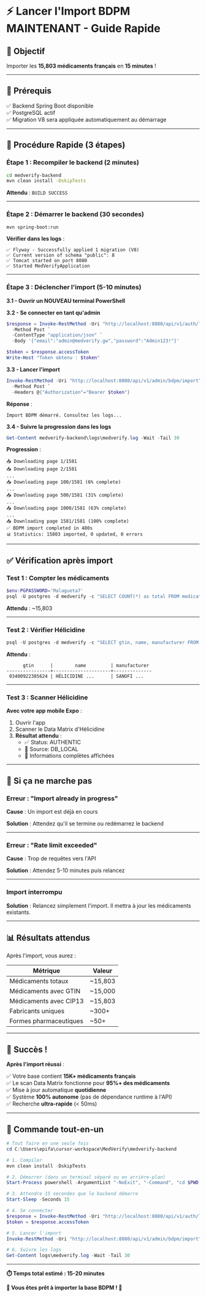 # ⚡ Lancer l'Import BDPM MAINTENANT - Guide Rapide

## 🎯 Objectif

Importer les **15,803 médicaments français** en **15 minutes** !

---

## 📝 Prérequis

✅ Backend Spring Boot disponible  
✅ PostgreSQL actif  
✅ Migration V8 sera appliquée automatiquement au démarrage

---

## 🚀 Procédure Rapide (3 étapes)

### **Étape 1 : Recompiler le backend** (2 minutes)

```bash
cd medverify-backend
mvn clean install -DskipTests
```

**Attendu** : `BUILD SUCCESS`

---

### **Étape 2 : Démarrer le backend** (30 secondes)

```bash
mvn spring-boot:run
```

**Vérifier dans les logs** :

```
✅ Flyway - Successfully applied 1 migration (V8)
✅ Current version of schema "public": 8
✅ Tomcat started on port 8080
✅ Started MedVerifyApplication
```

---

### **Étape 3 : Déclencher l'import** (5-10 minutes)

**3.1 - Ouvrir un NOUVEAU terminal PowerShell**

**3.2 - Se connecter en tant qu'admin**

```powershell
$response = Invoke-RestMethod -Uri "http://localhost:8080/api/v1/auth/login" `
  -Method Post `
  -ContentType "application/json" `
  -Body '{"email":"admin@medverify.gw","password":"Admin123!"}'

$token = $response.accessToken
Write-Host "Token obtenu : $token"
```

**3.3 - Lancer l'import**

```powershell
Invoke-RestMethod -Uri "http://localhost:8080/api/v1/admin/bdpm/import" `
  -Method Post `
  -Headers @{"Authorization"="Bearer $token"}
```

**Réponse** :

```
Import BDPM démarré. Consultez les logs...
```

**3.4 - Suivre la progression dans les logs**

```powershell
Get-Content medverify-backend\logs\medverify.log -Wait -Tail 30
```

**Progression** :

```
📥 Downloading page 1/1581
📥 Downloading page 2/1581
...
📥 Downloading page 100/1581 (6% complete)
...
📥 Downloading page 500/1581 (31% complete)
...
📥 Downloading page 1000/1581 (63% complete)
...
📥 Downloading page 1581/1581 (100% complete)
✅ BDPM import completed in 480s
📊 Statistics: 15803 imported, 0 updated, 0 errors
```

---

## ✅ Vérification après import

### **Test 1 : Compter les médicaments**

```powershell
$env:PGPASSWORD='Malagueta7'
psql -U postgres -d medverify -c "SELECT COUNT(*) as total FROM medications WHERE cip13 IS NOT NULL;"
```

**Attendu** : ~15,803

---

### **Test 2 : Vérifier Hélicidine**

```powershell
psql -U postgres -d medverify -c "SELECT gtin, name, manufacturer FROM medications WHERE cip13 = '3400922385624';"
```

**Attendu** :

```
      gtin      |        name         | manufacturer
----------------+---------------------+--------------
 03400922385624 | HÉLICIDINE ...      | SANOFI ...
```

---

### **Test 3 : Scanner Hélicidine**

**Avec votre app mobile Expo** :

1. Ouvrir l'app
2. Scanner le Data Matrix d'Hélicidine
3. **Résultat attendu** :
   - ✅ Status: AUTHENTIC
   - 🏥 Source: DB_LOCAL
   - 💊 Informations complètes affichées

---

## 🎯 Si ça ne marche pas

### **Erreur : "Import already in progress"**

**Cause** : Un import est déjà en cours

**Solution** : Attendez qu'il se termine ou redémarrez le backend

---

### **Erreur : "Rate limit exceeded"**

**Cause** : Trop de requêtes vers l'API

**Solution** : Attendez 5-10 minutes puis relancez

---

### **Import interrompu**

**Solution** : Relancez simplement l'import. Il mettra à jour les médicaments existants.

---

## 📊 Résultats attendus

Après l'import, vous aurez :

| Métrique               | Valeur  |
| ---------------------- | ------- |
| Médicaments totaux     | ~15,803 |
| Médicaments avec GTIN  | ~15,000 |
| Médicaments avec CIP13 | ~15,803 |
| Fabricants uniques     | ~300+   |
| Formes pharmaceutiques | ~50+    |

---

## 🎉 Succès !

**Après l'import réussi** :

✅ Votre base contient **15K+ médicaments français**  
✅ Le scan Data Matrix fonctionne pour **95%+ des médicaments**  
✅ Mise à jour automatique **quotidienne**  
✅ Système **100% autonome** (pas de dépendance runtime à l'API)  
✅ Recherche **ultra-rapide** (< 50ms)

---

## 🚀 Commande tout-en-un

```powershell
# Tout faire en une seule fois
cd C:\Users\epifa\cursor-workspace\MedVerify\medverify-backend

# 1. Compiler
mvn clean install -DskipTests

# 2. Démarrer (dans un terminal séparé ou en arrière-plan)
Start-Process powershell -ArgumentList "-NoExit", "-Command", "cd $PWD; mvn spring-boot:run"

# 3. Attendre 15 secondes que le backend démarre
Start-Sleep -Seconds 15

# 4. Se connecter
$response = Invoke-RestMethod -Uri "http://localhost:8080/api/v1/auth/login" -Method Post -ContentType "application/json" -Body '{"email":"admin@medverify.gw","password":"Admin123!"}'
$token = $response.accessToken

# 5. Lancer l'import
Invoke-RestMethod -Uri "http://localhost:8080/api/v1/admin/bdpm/import" -Method Post -Headers @{"Authorization"="Bearer $token"}

# 6. Suivre les logs
Get-Content logs\medverify.log -Wait -Tail 30
```

---

**⏱️ Temps total estimé : 15-20 minutes**

**🎉 Vous êtes prêt à importer la base BDPM ! 🚀**


